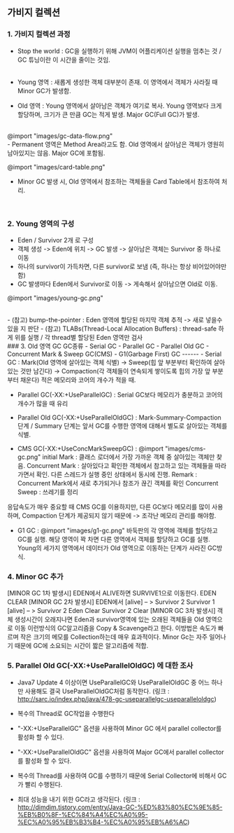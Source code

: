 ## 가비지 컬렉션

### 1. 가비지 컬렉션 과정
- Stop the world : GC을 실행하기 위해 JVM이 어플리케이션 실행을 멈추는 것 / GC 튜닝이란 이 시간을 줄이는 것임.
<br/><br/>

- Young 영역 : 새롭게 생성한 객체 대부분이 존재. 이 영역에서 객체가 사라질 때 Minor GC가 발생함.
- Old 영역 : Young 영역에서 살아남은 객체가 여기로 복사. Young 영역보다 크게 할당하며, 크기가 큰 만큼 GC는 적게 발생. Major GC(Full GC)가 발생.
<br/>
@import "images/gc-data-flow.png"
<br/>
- Permanent 영역은 Method Area라고도 함. Old 영역에서 살아남은 객체가 영원히 남아있지는 않음. Major GC에 포함됨.
<br/>

@import "images/card-table.png"

- Minor GC 발생 시, Old 영역에서 참조하는 객체들을 Card Table에서 참조하여 처리.

<br/>

### 2. Young 영역의 구성
- Eden / Survivor 2개 로 구성
- 객체 생성 -> Eden에 위치 -> GC 발생 -> 살아남은 객체는 Survivor 중 하나로 이동
- 하나의 survivor이 가득차면, 다른 survivor로 보냄 (즉, 하나는 항상 비어있어야만 함)
- GC 발생마다 Eden에서 Survivor로 이동 -> 게속해서 살아남으면 Old로 이동.

@import "images/young-gc.png"

<br/>
- (참고) bump-the-pointer : Eden 영역에 할당된 마지막 객체 추적 -> 새로 넣을수 있을 지 판단
- (참고) TLABs(Thread-Local Allocation Buffers) : thread-safe 하게 위를 실행 / 각 thread별 할당된 Eden 영역만 검사

<br/>
### 3. Old 영역 GC
GC종류
 - Serial GC
 - Parallel GC
 - Parallel Old GC
 - Concurrent Mark & Sweep GC(CMS)
 - G1(Garbage First) GC
------
 - Serial GC : Mark(Old 영역에 살아있는 객체 식별) -> Sweep(힙 앞 부분부터 확인하여 살아있는 것만 남긴다) -> Compaction(각 객체들이 연속되게 쌓이도록 힙의 가장 앞 부분부터 채운다)
  적은 메모리와 코어의 개수가 적을 때.

 - Parallel GC(-XX:+UseParallelGC) : Serial GC보다 메모리가 충분하고 코어의 개수가 많을 때 유리

 - Parallel Old GC(-XX:+UseParallelOldGC) : Mark-Summary-Compaction 단계 / Summary 단계는 앞서 GC를 수행한 영역에 대해서 별도로 살아있는 객체를 식별.

 - CMS GC(-XX:+UseConcMarkSweepGC) :
@import "images/cms-gc.png"
 initial Mark : 클래스 로더에서 가장 가까운 객체 중 살아있는 객체만 찾음.
 Concurrent Mark : 살아있다고 확인한 객체에서 참고하고 있는 객체들을 따라가면서 확인. 다른 스레드가 실행 중인 상태에서 동시에 진행.
 Remark : Concurrent Mark에서 새로 추가되거나 참조가 끊긴 객체를 확인
 Concurrent Sweep : 쓰레기를 정리

 응답속도가 매우 중요할 때 CMS GC를 이용하지만, 다른 GC보다 메모리를 많이 사용하며, Compaction 단계가 제공되지 않기 때문에 -> 조각난 메모리 관리를 해야함.

 - G1 GC :
@import "images/g1-gc.png"
 바둑판의 각 영역에 객체를 할당하고 GC를 실행.
해당 영역이 꽉 차면 다른 영역에서 객체를 할당하고 GC를 실행.
Young의 세가지 영역에서 데이터가  Old 영역으로 이동하는 단계가 사라진 GC방식.

### 4. Minor GC 추가
[MINOR GC 1차 발생시]
EDEN에서 ALIVE하면 SURVIVE1으로 이동한다.
EDEN CLEAR
[MINOR GC 2차 발생시]
EDEN에서 [alive] – > Survivor 2
Survivor  1  [alive] – > Survivor 2
Eden    Clear
Survivor 2 Clear
[MINOR GC 3차 발생시]
객체 생성시간이 오래지나면 Eden과 survivor영역에 있는 오래된 객체들을 Old 영역으로 이동
이런방식의 GC알고리즘을 Copy & Scavenge라고 한다. 이방법은 속도가 빠르며 작은 크기의 메모를 Collection하는데 매우 효과적이다. Minor Gc는 자주 일어나기 때문에 GC에 소요되는 시간이 짧은 알고리즘에 적합.




### 5. Parallel Old GC(-XX:+UseParallelOldGC) 에 대한 조사

 - Java7 Update 4 이상이면 UseParallelGC와 UseParallelOldGC 중 어느 하나만 사용해도 결국 UseParallelOldGC처럼 동작한다.
 (링크 : http://sarc.io/index.php/java/478-gc-useparallelgc-useparalleloldgc)

 - 복수의 Thread로 GC작업을 수행한다
 - "-XX:+UseParallelGC" 옵션을 사용하여 Minor GC 에서 parallel collector를 활성화 할 수 있다.
 - "-XX:+UseParallelOldGC" 옵션을 사용하여 Major GC에서 parallel collector를 활성화 할 수 있다.
 - 복수의 Thread를 사용하여 GC를 수행하기 때문에 Serial Collector에 비해서 GC가 빨리 수행된다.
 - 최대 성능을 내기 위한 GC라고 생각된다.
(링크 : http://dimdim.tistory.com/entry/Java-GC-%ED%83%80%EC%9E%85-%EB%B0%8F-%EC%84%A4%EC%A0%95-%EC%A0%95%EB%B3%B4-%EC%A0%95%EB%A6%AC)
